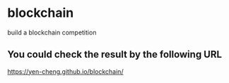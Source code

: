 # blockchain
build a blockchain competition

## You could check the result by the following URL
https://yen-cheng.github.io/blockchain/
